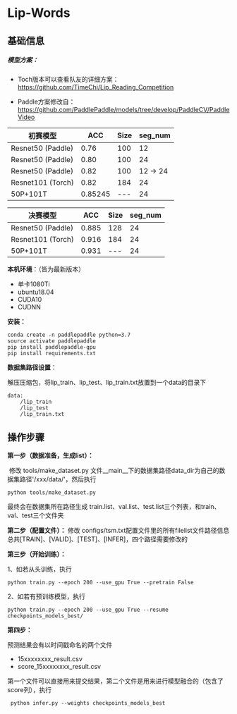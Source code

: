 # Lip-Words

## 基础信息

##### 模型方案：

- Toch版本可以查看队友的详细方案：https://github.com/TimeChi/Lip_Reading_Competition

- Paddle方案修改自：https://github.com/PaddlePaddle/models/tree/develop/PaddleCV/PaddleVideo 


| 初赛模型            | ACC     | Size | seg_num  |
| ------------------- | ------- | ---- | -------- |
| Resnet50   (Paddle) | 0.76    | 100  | 12       |
| Resnet50   (Paddle) | 0.80    | 100  | 24       |
| Resnet50   (Paddle) | 0.82    | 100  | 12 -> 24 |
| Resnet101 (Torch)   | 0.82    | 184  | 24       |
| 50P+101T            | 0.85245 | ---  | 24       |

| 决赛模型            | ACC   | Size | seg_num |
| ------------------- | ----- | ---- | ------- |
| Resnet50   (Paddle) | 0.885 | 128  | 24      |
| Resnet101 (Torch)   | 0.916 | 184  | 24      |
| 50P+101T            | 0.931 | ---  | 24      |

**本机环境**：（皆为最新版本）

- 单卡1080Ti
- ubuntu18.04
- CUDA10
- CUDNN

**安装：**

[PaddlePaddle]: https://www.paddlepaddle.org.cn/

```
conda create -n paddlepaddle python=3.7
source activate paddlepaddle
pip install paddlepaddle-gpu
pip install requirements.txt
```

**数据集路径设置**：

解压压缩包，将lip_train、lip_test、lip_train.txt放置到一个data的目录下

```
data:
    /lip_train
    /lip_test
    /lip_train.txt
```

## 操作步骤

**第一步（数据准备，生成list）：**	

​	修改 tools/make_dataset.py 文件__main__下的数据集路径data_dir为自己的数据集路径'/xxx/data/'，然后执行

```
python tools/make_dataset.py
```

最终会在数据集所在路径生成 train.list、val.list、test.list三个列表，和train、val、test三个文件夹

**第二步（配置文件）：**
	修改 configs/tsm.txt配置文件里的所有filelist文件路径信息
	总共[TRAIN]、[VALID]、[TEST]、[INFER]，四个路径需要修改的

**第三步（开始训练）：**

1、如若从头训练，执行 

```
python train.py --epoch 200 --use_gpu True --pretrain False
```
2、如若有预训练模型，执行 

```
python train.py --epoch 200 --use_gpu True --resume checkpoints_models_best/
```

**第四步：**

预测结果会有以时间戳命名的两个文件

- 15xxxxxxxx_result.csv
- score_15xxxxxxxx_result.csv

第一个文件可以直接用来提交结果，第二个文件是用来进行模型融合的（包含了score列），执行

```
 python infer.py --weights checkpoints_models_best
```

